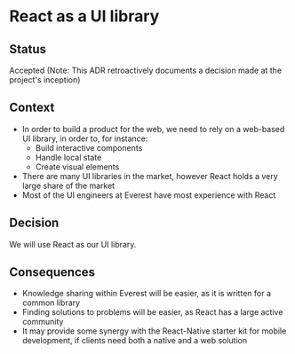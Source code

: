 # React as a UI library

## Status

Accepted
(Note: This ADR retroactively documents a decision made at the project's inception)

## Context

- In order to build a product for the web, we need to rely on a web-based UI library, in order to, for instance:
  - Build interactive components
  - Handle local state
  - Create visual elements
- There are many UI libraries in the market, however React holds a very large share of the market
- Most of the UI engineers at Everest have most experience with React

## Decision

We will use React as our UI library.

## Consequences

- Knowledge sharing within Everest will be easier, as it is written for a common library
- Finding solutions to problems will be easier, as React has a large active community
- It may provide some synergy with the React-Native starter kit for mobile development, if clients need both a native and a web solution

